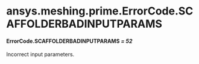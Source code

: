 <a id="ansys-meshing-prime-errorcode-scaffolderbadinputparams"></a>

# ansys.meshing.prime.ErrorCode.SCAFFOLDERBADINPUTPARAMS

<a id="ansys.meshing.prime.ErrorCode.SCAFFOLDERBADINPUTPARAMS"></a>

#### ErrorCode.SCAFFOLDERBADINPUTPARAMS *= 52*

Incorrect input parameters.

<!-- !! processed by numpydoc !! -->
